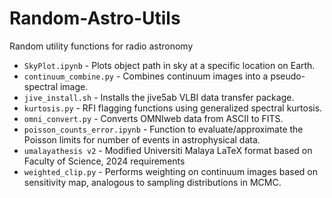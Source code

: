 # Random-Astro-Utils

Random utility functions for radio astronomy

* `SkyPlot.ipynb` - Plots object path in sky at a specific location on Earth.
* `continuum_combine.py` - Combines continuum images into a pseudo-spectral image.
* `jive_install.sh` - Installs the jive5ab VLBI data transfer package.
* `kurtosis.py` - RFI flagging functions using generalized spectral kurtosis.
* `omni_convert.py` - Converts OMNIweb data from ASCII to FITS.
* `poisson_counts_error.ipynb` - Function to evaluate/approximate the Poisson limits for number of events in astrophysical data.
* `umalayathesis v2` - Modified Universiti Malaya LaTeX format based on Faculty of Science, 2024 requirements
* `weighted_clip.py` - Performs weighting on continuum images based on sensitivity map, analogous to sampling distributions in MCMC.
